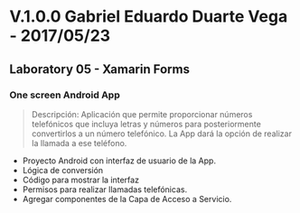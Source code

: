 ﻿# V.1.0.0 Gabriel Eduardo Duarte Vega - 2017/05/23
## Laboratory 05 - Xamarin Forms
### One screen Android App
> Descripción: Aplicación que permite proporcionar números telefónicos
> que incluya letras y números para posteriormente convertirlos a un número
> telefónico. La App dará la opción de realizar la llamada a ese teléfono.
+ Proyecto Android con interfaz de usuario de la App.
+ Lógica de conversión
+ Código para mostrar la interfaz
+ Permisos para realizar llamadas telefónicas.
+ Agregar componentes de la Capa de Acceso a Servicio.
